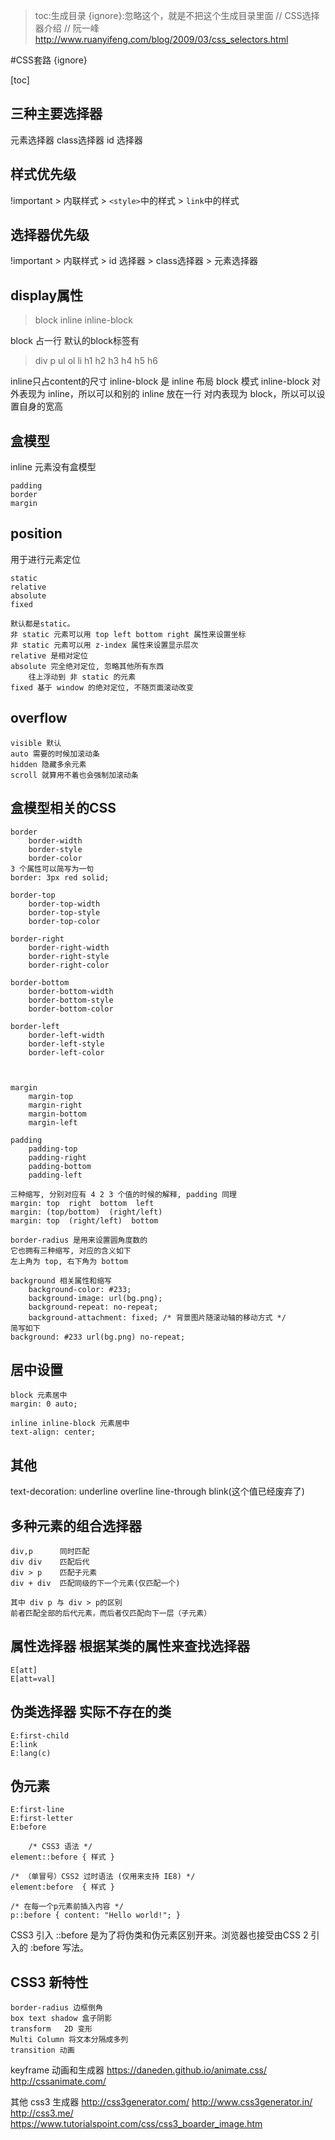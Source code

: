 
>toc:生成目录
>{ignore}:忽略这个，就是不把这个生成目录里面
// CSS选择器介绍
// 阮一峰 http://www.ruanyifeng.com/blog/2009/03/css_selectors.html


#CSS套路 {ignore}

[toc]

## 三种主要选择器
元素选择器
class选择器
id 选择器

## 样式优先级
!important > 内联样式 > `<style>`中的样式 > `link`中的样式

## 选择器优先级
!important > 内联样式 > id 选择器 > class选择器 > 元素选择器

## display属性
>block
>inline
>inline-block

block 占一行
默认的block标签有
> div p ul ol li h1 h2 h3 h4 h5 h6

inline只占content的尺寸
inline-block 是 inline 布局 block 模式
inline-block 对外表现为 inline，所以可以和别的 inline 放在一行
对内表现为 block，所以可以设置自身的宽高

## 盒模型

inline 元素没有盒模型

    padding
    border
    margin

## position

用于进行元素定位

    static
    relative
    absolute
    fixed

    默认都是static。
    非 static 元素可以用 top left bottom right 属性来设置坐标
    非 static 元素可以用 z-index 属性来设置显示层次
    relative 是相对定位
    absolute 完全绝对定位, 忽略其他所有东西
        往上浮动到 非 static 的元素
    fixed 基于 window 的绝对定位, 不随页面滚动改变

## overflow

    visible 默认
    auto 需要的时候加滚动条
    hidden 隐藏多余元素
    scroll 就算用不着也会强制加滚动条

## 盒模型相关的CSS


    border
        border-width
        border-style
        border-color
    3 个属性可以简写为一句
    border: 3px red solid;

    border-top
        border-top-width
        border-top-style
        border-top-color

    border-right
        border-right-width
        border-right-style
        border-right-color

    border-bottom
        border-bottom-width
        border-bottom-style
        border-bottom-color

    border-left
        border-left-width
        border-left-style
        border-left-color



    margin
        margin-top
        margin-right
        margin-bottom
        margin-left

    padding
        padding-top
        padding-right
        padding-bottom
        padding-left

    三种缩写, 分别对应有 4 2 3 个值的时候的解释, padding 同理
    margin: top  right  bottom  left
    margin: (top/bottom)  (right/left)
    margin: top  (right/left)  bottom

    border-radius 是用来设置圆角度数的
    它也拥有三种缩写, 对应的含义如下
    左上角为 top, 右下角为 bottom

    background 相关属性和缩写
        background-color: #233;
        background-image: url(bg.png);
        background-repeat: no-repeat;
        background-attachment: fixed; /* 背景图片随滚动轴的移动方式 */
    简写如下
    background: #233 url(bg.png) no-repeat;

## 居中设置

    block 元素居中
    margin: 0 auto;

    inline inline-block 元素居中
    text-align: center;

## 其他
text-decoration:
    underline
    overline
    line-through
    blink(这个值已经废弃了)




## 多种元素的组合选择器

    div,p      同时匹配
    div div    匹配后代
    div > p    匹配子元素
    div + div  匹配同级的下一个元素(仅匹配一个)

    其中 div p 与 div > p的区别
    前者匹配全部的后代元素，而后者仅匹配向下一层（子元素）

## 属性选择器 根据某类的属性来查找选择器

    E[att]
    E[att=val]

## 伪类选择器  实际不存在的类
    E:first-child
    E:link
    E:lang(c)

## 伪元素
    E:first-line
    E:first-letter
    E:before

        /* CSS3 语法 */
    element::before { 样式 }  

    /* （单冒号）CSS2 过时语法 (仅用来支持 IE8) */
    element:before  { 样式 }  

    /* 在每一个p元素前插入内容 */
    p::before { content: "Hello world!"; }

CSS3 引入 ::before  是为了将伪类和伪元素区别开来。浏览器也接受由CSS 2 引入的 :before 写法。

## CSS3 新特性

    border-radius 边框倒角
    box text shadow 盒子阴影
    transform   2D 变形
    Multi Column 将文本分隔成多列
    transition 动画


keyframe 动画和生成器
https://daneden.github.io/animate.css/
http://cssanimate.com/


其他 css3 生成器
http://css3generator.com/
http://www.css3generator.in/
http://css3.me/
https://www.tutorialspoint.com/css/css3_boarder_image.htm
